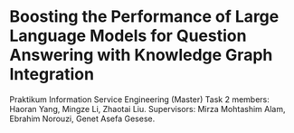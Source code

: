 # Boosting the Performance of Large Language Models for Question Answering with Knowledge Graph Integration
Praktikum Information Service Engineering (Master)
Task 2 members: Haoran Yang, Mingze Li, Zhaotai Liu. 
Supervisors: Mirza Mohtashim Alam, Ebrahim Norouzi, Genet Asefa Gesese.
 

